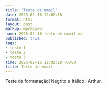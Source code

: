```yaml
---
title: 'Teste de email'
date: 2025-02-16 12:02:18
format: html
layout: post
markup: markdown
name: 2025-02-16-teste-de-email.md
published: true
tags: 
- teste 1
- teste 2
- teste 3
time: 2025-02-16 12:02:18 -0300
title: Teste de email
---
```

Teste de formatação! Negrito e itálico ! Arthur.